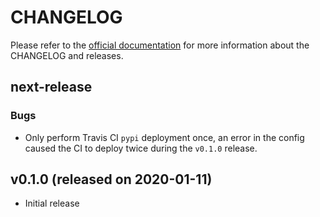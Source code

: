 # CHANGELOG

Please refer to the [official documentation](https://wilfred.readthedocs.io/en/latest/development/) for more information about the CHANGELOG and releases.

## next-release

### Bugs

* Only perform Travis CI `pypi` deployment once, an error in the config caused the CI to deploy twice during the `v0.1.0` release.

## v0.1.0 (released on 2020-01-11)

* Initial release
